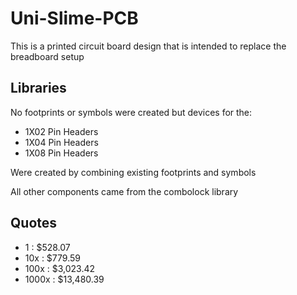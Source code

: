 # Uni-Slime-PCB
This is a printed circuit board design that is intended to replace the breadboard setup

## Libraries
No footprints or symbols were created but devices for the:
- 1X02 Pin Headers
- 1X04 Pin Headers
- 1X08 Pin Headers

Were created by combining existing footprints and symbols

All other components came from the combolock library

## Quotes
- 1     : $528.07
- 10x   : $779.59
- 100x  : $3,023.42
- 1000x : $13,480.39